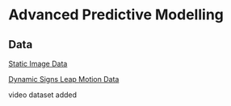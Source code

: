 # Advanced Predictive Modelling

## Data

[Static Image Data](https://www.kaggle.com/belalelwikel/asl-and-some-words)

[Dynamic Signs Leap Motion Data](https://data.mendeley.com/datasets/c7zmhcfnyd/1)

video dataset added

